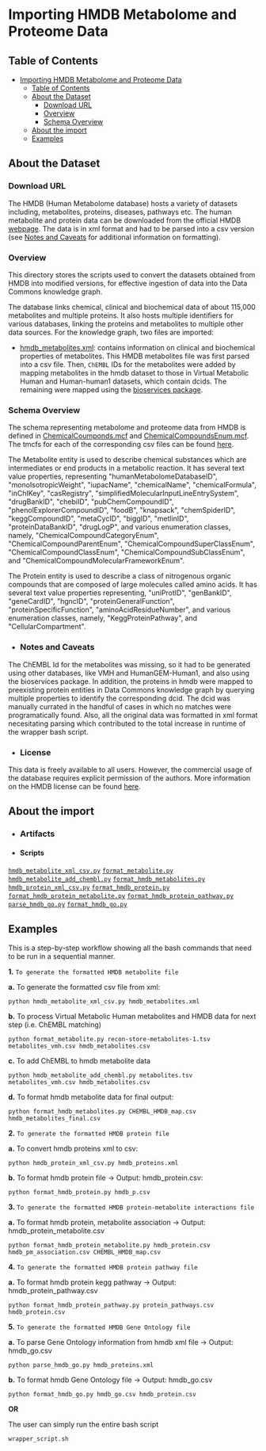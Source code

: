 # Importing HMDB Metabolome and Proteome Data

## Table of Contents

- [Importing HMDB Metabolome and Proteome Data](#importing-hmdb-metabolome-and-proteome-data)
  - [Table of Contents](#table-of-contents)
  - [About the Dataset](#about-the-dataset)
    - [Download URL](#download-url)
    - [Overview](#overview)
    - [Schema Overview](#schema-overview)
  - [About the import](#about-the-import)
  - [Examples](#examples)

## About the Dataset

### Download URL

The HMDB (Human Metabolome database) hosts a variety of datasets including, metabolites, proteins, diseases, pathways etc. The human metabolite and protein data can be downloaded from the official HMDB [webpage](https://hmdb.ca/downloads). The data is in xml format and had to be parsed into a csv version (see [Notes and Caveats](#notes-and-caveats) for additional information on formatting).

### Overview

This directory stores the scripts used to convert the datasets obtained from HMDB into modified versions, for effective ingestion of data into the Data Commons knowledge graph.

The database links chemical, clinical and biochemical data of about 115,000 metabolites and multiple proteins. It also hosts multiple identifiers for various databases, linking the proteins and metabolites to multiple other data sources.
For the knowledge graph, two files are imported:

- <u>hmdb_metabolites.xml</u>: contains information on clinical and biochemical properties of metabolites. This HMDB metabolites file was first parsed into a csv file. Then, `ChEMBL` IDs for the metabolites were added by mapping metabolites in the hmdb dataset to those in Virtual Metabolic Human and Human-human1 datasets, which contain dcids. The remaining were mapped using the [bioservices package](https://bioservices.readthedocs.io/en/master/).

### Schema Overview

The schema representing metabolome and proteome data from HMDB is defined in [ChemicalCoumponds.mcf](https://github.com/datacommonsorg/schema/blob/main/biomedical_schema/chemical_compound.mcf) and [ChemicalCompoundsEnum.mcf](https://github.com/datacommonsorg/schema/blob/main/biomedical_schema/chemical_compound_enum.mcf). The tmcfs for each of the corresponding csv files can be found [here](https://github.com/suhana13/data/tree/add_hmdb_metabolites/scripts/biomedical/humanMetabolomeDatabase/tmcf).

The Metabolite entity is used to describe chemical substances which are intermediates or end products in a metabolic reaction. It has several text value properties, representing "humanMetabolomeDatabaseID", "monoIsotropicWeight", "iupacName", "chemicalName", "chemicalFormula", "inChIKey", "casRegistry", "simplifiedMolecularInputLineEntrySystem", "drugBankID", "chebiID", "pubChemCompoundID", "phenolExplorerCompoundID", "foodB", "knapsack", "chemSpiderID", "keggCompoundID", "metaCycID", "biggID", "metlinID", "proteinDataBankID", "drugLogP", and various enumeration classes, namely, "ChemicalCompoundCategoryEnum", "ChemicalCompoundParentEnum", "ChemicalCompoundSuperClassEnum", "ChemicalCompoundClassEnum", "ChemicalCompoundSubClassEnum", and "ChemicalCompoundMolecularFrameworkEnum".

The Protein entity is used to describe a class of nitrogenous organic compounds that are composed of large molecules called amino acids. It has several text value properties representing, "uniProtID", "genBankID", "geneCardID", "hgncID", "proteinGeneralFunction", "proteinSpecificFunction", "aminoAcidResidueNumber", and various enumeration classes, namely, "KeggProteinPathway", and "CellularCompartment".

- ### Notes and Caveats

The ChEMBL Id for the metabolites was missing, so it had to be generated using other databases, like VMH and HumanGEM-Human1, and also using the bioservices package. In addition, the proteins in hmdb were mapped to preexisting protein entities in Data Commons knowledge graph by querying multiple properties to identify the corresponding dcid. The dcid was manually currated in the handful of cases in which no matches were programatically found. Also, all the original data was formatted in xml format necesitating parsing which contributed to the total increase in runtime of the wrapper bash script.

- ### License

This data is freely available to all users. However, the commercial usage of the database requires explicit permission of the authors. More information on the HMDB license can be found [here](https://pubchem.ncbi.nlm.nih.gov/source/811).

## About the import

- ### Artifacts

- #### Scripts

[`hmdb_metabolite_xml_csv.py`](hmdb_metabolite_xml_csv.py)
[`format_metabolite.py`](format_metabolite.py)
[`hmdb_metabolite_add_chembl.py`](hmdb_metabolite_add_chembl.py)
[`format_hmdb_metabolites.py`](format_hmdb_metabolites.py)
[`hmdb_protein_xml_csv.py`](hmdb_protein_xml_csv.py)
[`format_hmdb_protein.py`](format_hmdb_protein.py)
[`format_hmdb_protein_metabolite.py`](format_hmdb_protein_metabolite.py)
[`format_hmdb_protein_pathway.py`](format_hmdb_protein_pathway.py)
[`parse_hmdb_go.py`](parse_hmdb_go.py)
[`format_hmdb_go.py`](format_hmdb_go.py)

## Examples

This is a step-by-step workflow showing all the bash commands that need to be run in a sequential manner.

**1.** `To generate the formatted HMDB metabolite file`

**a.** To generate the formatted csv file from xml:

```
python hmdb_metabolite_xml_csv.py hmdb_metabolites.xml

```

**b.** To process Virtual Metabolic Human metabolites and HMDB data for next step (i.e. ChEMBL matching)

```
python format_metabolite.py recon-store-metabolites-1.tsv metabolites_vmh.csv hmdb_metabolites.csv

```

**c.** To add ChEMBL to hmdb metabolite data

```
python hmdb_metabolite_add_chembl.py metabolites.tsv metabolites_vmh.csv hmdb_metabolites.csv
```

**d.** To format hmdb metabolite data for final output:

```
python format_hmdb_metabolites.py CHEMBL_HMDB_map.csv hmdb_metabolites_final.csv
```

**2.** `To generate the formatted HMDB protein file`

**a.** To convert hmdb proteins xml to csv:

```
python hmdb_protein_xml_csv.py hmdb_proteins.xml
```

**b.** To format hmdb protein file -> Output: hmdb_protein.csv:

```
python format_hmdb_protein.py hmdb_p.csv
```

**3.** `To generate the formatted HMDB protein-metabolite interactions file`

**a.** To format hmdb protein, metabolite association -> Output: hmdb_protein_metabolite.csv

```
python format_hmdb_protein_metabolite.py hmdb_protein.csv hmdb_pm_association.csv CHEMBL_HMDB_map.csv
```

**4.** `To generate the formatted HMDB protein pathway file`

**a.** To format hmdb protein kegg pathway -> Output: hmdb_protein_pathway.csv

```
python format_hmdb_protein_pathway.py protein_pathways.csv hmdb_protein.csv
```

**5.** `To generate the formatted HMDB Gene Ontology file`

**a.** To parse Gene Ontology information from hmdb xml file -> Output: hmdb_go.csv

```
python parse_hmdb_go.py hmdb_proteins.xml
```

**b.** To format hmdb Gene Ontology file -> Output: hmdb_go.csv

```
python format_hmdb_go.py hmdb_go.csv hmdb_protein.csv
```

**OR**

The user can simply run the entire bash script

```
wrapper_script.sh
```
